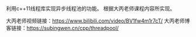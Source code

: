 利用c++11线程库<thread>实现异步线程池的功能。
根据大丙老师课程内容所实现。

大丙老师视频链接：https://www.bilibili.com/video/BV1fw4m1r7cT/
大丙老师博客链接：https://subingwen.cn/cpp/threadpool/